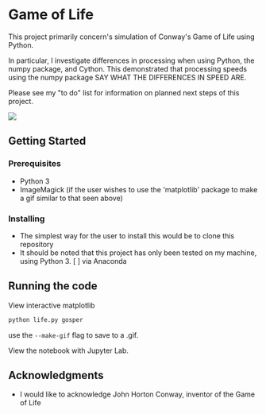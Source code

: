 # Game of Life

This project primarily concern's simulation of Conway's Game of Life using Python. 

In particular, I investigate differences in processing when using Python, the numpy package, and Cython. This demonstrated that processing speeds using the numpy package SAY WHAT THE DIFFERENCES IN SPEED ARE.

Please see my "to do" list for information on planned next steps of this project.

![](gosper.gif)

## Getting Started

### Prerequisites
- Python 3
- ImageMagick (if the user wishes to use the 'matplotlib' package to make a gif similar to that seen above)

### Installing
- The simplest way for the user to install this would be to clone this repository
- It should be noted that this project has only been tested on my machine, using Python 3. [ ] via Anaconda

## Running the code

View interactive matplotlib

```sh
python life.py gosper
```

use the `--make-gif` flag to save to a .gif.

View the notebook with Jupyter Lab.

## Acknowledgments
- I would like to acknowledge John Horton Conway, inventor of the Game of Life
